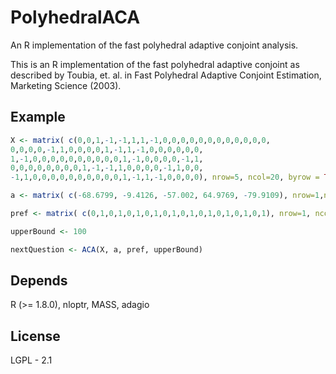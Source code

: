 PolyhedralACA
=============

An R implementation of the fast polyhedral adaptive conjoint analysis. 

This is an R implementation of the fast polyhedral adaptive conjoint as described by Toubia, et. al. in Fast
Polyhedral Adaptive Conjoint Estimation, Marketing Science (2003). 

Example
-------

```R
X <- matrix( c(0,0,1,-1,-1,1,1,-1,0,0,0,0,0,0,0,0,0,0,0,0, 
0,0,0,0,-1,1,0,0,0,0,1,-1,1,-1,0,0,0,0,0,0, 
1,-1,0,0,0,0,0,0,0,0,0,0,1,-1,0,0,0,0,-1,1, 
0,0,0,0,0,0,0,0,1,-1,-1,1,0,0,0,0,-1,1,0,0, 
-1,1,0,0,0,0,0,0,0,0,0,0,1,-1,1,-1,0,0,0,0), nrow=5, ncol=20, byrow = TRUE)

a <- matrix( c(-68.6799, -9.4126, -57.002, 64.9769, -79.9109), nrow=1,ncol=5, byrow=TRUE)

pref <- matrix( c(0,1,0,1,0,1,0,1,0,1,0,1,0,1,0,1,0,1,0,1), nrow=1, ncol=20, byrow=TRUE)

upperBound <- 100

nextQuestion <- ACA(X, a, pref, upperBound)

```

Depends 
-------

R (>= 1.8.0), nloptr, MASS, adagio

License 
-------

LGPL - 2.1